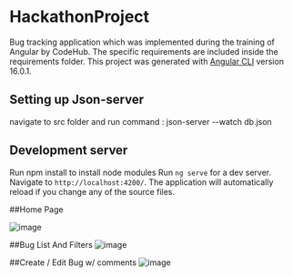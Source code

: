 # HackathonProject
Bug tracking application which was implemented during the training of Angular by CodeHub.
The specific requirements are included inside the requirements folder.
This project was generated with [Angular CLI](https://github.com/angular/angular-cli) version 16.0.1.

## Setting up Json-server
navigate to src folder and run command  : json-server --watch db.json

## Development server
Run npm install to install node modules
Run `ng serve` for a dev server. Navigate to `http://localhost:4200/`. The application will automatically reload if you change any of the source files.

##Home Page

![image](https://github.com/pedes1999/Hackaton-AngularTraining/assets/51210446/06cba7cf-3f76-469f-8979-017014c9204e)

##Bug List And Filters 
![image](https://github.com/pedes1999/Hackaton-AngularTraining/assets/51210446/69ca688a-548a-4e74-ba2a-a02a7f92f34d)

##Create / Edit Bug w/ comments
![image](https://github.com/pedes1999/Hackaton-AngularTraining/assets/51210446/70ee2844-5a51-4275-8d6d-55575f481d76)
